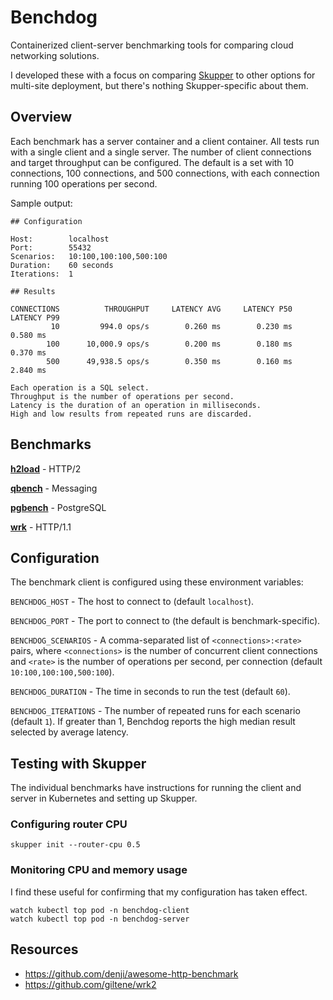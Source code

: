 # Benchdog

Containerized client-server benchmarking tools for comparing cloud
networking solutions.

I developed these with a focus on comparing [Skupper][skupper] to
other options for multi-site deployment, but there's nothing
Skupper-specific about them.

[skupper]: https://skupper.io/

## Overview

Each benchmark has a server container and a client container.  All
tests run with a single client and a single server.  The number of
client connections and target throughput can be configured.  The
default is a set with 10 connections, 100 connections, and 500
connections, with each connection running 100 operations per second.

Sample output:

    ## Configuration

    Host:        localhost
    Port:        55432
    Scenarios:   10:100,100:100,500:100
    Duration:    60 seconds
    Iterations:  1

    ## Results

    CONNECTIONS          THROUGHPUT     LATENCY AVG     LATENCY P50     LATENCY P99
             10         994.0 ops/s        0.260 ms        0.230 ms        0.580 ms
            100      10,000.9 ops/s        0.200 ms        0.180 ms        0.370 ms
            500      49,938.5 ops/s        0.350 ms        0.160 ms        2.840 ms

    Each operation is a SQL select.
    Throughput is the number of operations per second.
    Latency is the duration of an operation in milliseconds.
    High and low results from repeated runs are discarded.

## Benchmarks

[**h2load**](h2load) - HTTP/2

<!-- [**kbench**](kbench) - Kafka -->

[**qbench**](qbench) - Messaging

[**pgbench**](pgbench) - PostgreSQL

[**wrk**](wrk) - HTTP/1.1

## Configuration

The benchmark client is configured using these environment variables:

`BENCHDOG_HOST` - The host to connect to (default `localhost`).

`BENCHDOG_PORT` - The port to connect to (the default is benchmark-specific).

`BENCHDOG_SCENARIOS` - A comma-separated list of
`<connections>:<rate>` pairs, where `<connections>` is the number of
concurrent client connections and `<rate>` is the number of operations
per second, per connection (default `10:100,100:100,500:100`).

`BENCHDOG_DURATION` - The time in seconds to run the test (default `60`).

`BENCHDOG_ITERATIONS` - The number of repeated runs for each
scenario (default `1`).  If greater than 1, Benchdog reports the high
median result selected by average latency.

## Testing with Skupper

The individual benchmarks have instructions for running the client and
server in Kubernetes and setting up Skupper.

### Configuring router CPU

    skupper init --router-cpu 0.5

### Monitoring CPU and memory usage

I find these useful for confirming that my configuration has taken
effect.

    watch kubectl top pod -n benchdog-client
    watch kubectl top pod -n benchdog-server

## Resources

- https://github.com/denji/awesome-http-benchmark
- https://github.com/giltene/wrk2
